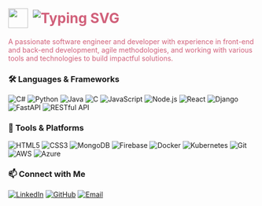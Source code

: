 <h1 style="color:#D1607A; display: flex; align-items: center;">
  <img src="https://media.giphy.com/media/hvRJCLFzcasrR4ia7z/giphy.gif" width="40px" style="vertical-align:middle; margin-right: 10px;">
  <img src="https://readme-typing-svg.demolab.com?font=Fira+Code&weight=600&size=28&pause=1000&color=D1607A&width=435&lines=I'm+Annette+Lam;Software+Engineer+%7C+Full+Stack+Developer" alt="Typing SVG" />
</h1>

<p style="color:#D1607A;">A passionate software engineer and developer with experience in front-end and back-end development, agile methodologies, and working with various tools and technologies to build impactful solutions.</p>

### 🛠 Languages & Frameworks
![C#](https://img.shields.io/badge/C%23-EA6E9C?style=flat&logo=c-sharp&logoColor=white)
![Python](https://img.shields.io/badge/Python-EA6E9C?style=flat&logo=python&logoColor=white)
![Java](https://img.shields.io/badge/Java-EA6E9C?style=flat&logo=java&logoColor=white)
![C](https://img.shields.io/badge/C-EA6E9C?style=flat&logo=c&logoColor=white)
![JavaScript](https://img.shields.io/badge/JavaScript-EA6E9C?style=flat&logo=javascript&logoColor=black)
![Node.js](https://img.shields.io/badge/Node.js-EA6E9C?style=flat&logo=node.js&logoColor=white)
![React](https://img.shields.io/badge/React-EA6E9C?style=flat&logo=react&logoColor=white)
![Django](https://img.shields.io/badge/Django-EA6E9C?style=flat&logo=django&logoColor=white)
![FastAPI](https://img.shields.io/badge/FastAPI-EA6E9C?style=flat&logo=fastapi&logoColor=white)
![RESTful API](https://img.shields.io/badge/RESTful-EA6E9C?style=flat&logo=rest&logoColor=white)

### 🧰 Tools & Platforms
![HTML5](https://img.shields.io/badge/HTML5-EA6E9C?style=flat&logo=html5&logoColor=white)
![CSS3](https://img.shields.io/badge/CSS3-EA6E9C?style=flat&logo=css3&logoColor=white)
![MongoDB](https://img.shields.io/badge/MongoDB-EA6E9C?style=flat&logo=mongodb&logoColor=white)
![Firebase](https://img.shields.io/badge/Firebase-EA6E9C?style=flat&logo=firebase&logoColor=white)
![Docker](https://img.shields.io/badge/Docker-EA6E9C?style=flat&logo=docker&logoColor=white)
![Kubernetes](https://img.shields.io/badge/Kubernetes-EA6E9C?style=flat&logo=kubernetes&logoColor=white)
![Git](https://img.shields.io/badge/Git-EA6E9C?style=flat&logo=git&logoColor=white)
![AWS](https://img.shields.io/badge/AWS-EA6E9C?style=flat&logo=amazon-aws&logoColor=white)
![Azure](https://img.shields.io/badge/Azure-EA6E9C?style=flat&logo=microsoft-azure&logoColor=white)

### 📫 Connect with Me
[![LinkedIn](https://img.shields.io/badge/LinkedIn-EA6E9C?style=flat&logo=linkedin&logoColor=white)](https://linkedin.com/in/annettelam)
[![GitHub](https://img.shields.io/badge/GitHub-EA6E9C?style=flat&logo=github&logoColor=white)](https://github.com/annettexlam)
[![Email](https://img.shields.io/badge/Email-EA6E9C?style=flat)](mailto:annettexlam@hotmail.com)
